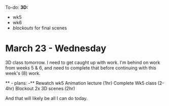 To-do:
**3D:**
  - wk5
  - wk6
  - _blockouts_ for final scenes

# March 23 - Wednesday
3D class tomorrow. I need to get caught up with work.
I'm behind on work from weeks 5 & 6, and need to complete that before continuing with this week's (8) work.

** - plans: -**
 Rewatch wk5 Animation lecture  (1hr)
 Complete Wk5 class   (2-4hr)
 Blockout 2x 3D scenes   (2hr)
 
 And that will likely be all I can do today.
